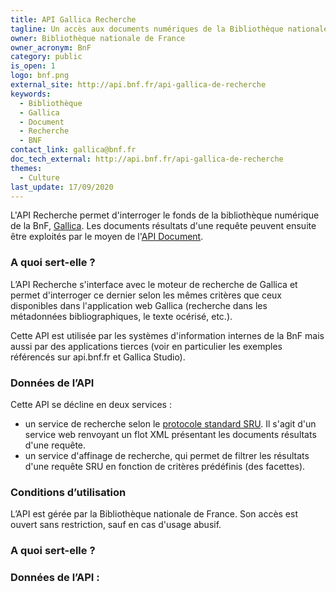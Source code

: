 ```yaml
---
title: API Gallica Recherche
tagline: Un accès aux documents numériques de la Bibliothèque nationale de France
owner: Bibliothèque nationale de France
owner_acronym: BnF
category: public
is_open: 1
logo: bnf.png
external_site: http://api.bnf.fr/api-gallica-de-recherche
keywords:
  - Bibliothèque
  - Gallica
  - Document
  - Recherche
  - BNF
contact_link: gallica@bnf.fr
doc_tech_external: http://api.bnf.fr/api-gallica-de-recherche
themes:
  - Culture
last_update: 17/09/2020
---
```


L'API Recherche permet d'interroger le fonds de la bibliothèque numérique de la BnF, [Gallica](https://gallica.bnf.fr/). Les documents résultats d'une requête peuvent ensuite être exploités par le moyen de l'[API Document](/api_gallica_document).

### A quoi sert-elle ?

L’API Recherche s'interface avec le moteur de recherche de Gallica et permet d'interroger ce dernier selon les mêmes critères que ceux disponibles dans l'application web Gallica (recherche dans les métadonnées bibliographiques, le texte océrisé, etc.).

Cette API est utilisée par les systèmes d'information internes de la BnF mais aussi par des applications tierces (voir en particulier les exemples référencés sur api.bnf.fr et Gallica Studio).

### Données de l’API

Cette API se décline en deux services :

- un service de recherche selon le [protocole standard SRU](http://www.loc.gov/standards/sru/sru-1-2.html). Il s'agit d'un service web renvoyant un flot XML présentant les documents résultats d'une requête.
- un service d'affinage de recherche, qui permet de filtrer les résultats d'une requête SRU en fonction de critères prédéfinis (des facettes).

### Conditions d’utilisation

L’API est gérée par la Bibliothèque nationale de France. Son accès est ouvert sans restriction, sauf en cas d'usage abusif.

### A quoi sert-elle ?

### Données de l’API :
